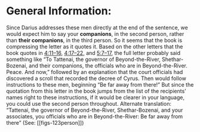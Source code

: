 # General Information:

Since Darius addresses these men directly at the end of the sentence, we would expect him to say your **companions**, in the second person, rather than **their companions**, in the third person. So it seems that the book is compressing the letter as it quotes it. Based on the other letters that the book quotes in [4:11–16](../04/11.md), [4:17–22](../04/17.md), and [5:7–17](../05/07.md), the full letter probably said something like “To Tattenai, the governor of Beyond-the-River, Shethar-Bozenai, and their companions, the officials who are in Beyond-the-River. Peace. And now,” followed by an explanation that the court officials had discovered a scroll that recorded the decree of Cyrus. Then would follow instructions to these men, beginning “Be far away from there!” But since the quotation from this letter in the book jumps from the list of the recipients’ names right to these instructions, if it would be clearer in your language, you could use the second person throughout. Alternate translation: “Tattenai, the governor of Beyond-the-River, Shethar-Bozenai, and your associates, you officials who are in Beyond-the-River: Be far away from there” (See: [[figs-123person]])
